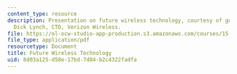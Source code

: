 ```yaml
---
content_type: resource
description: Presentation on future wireless technology, courtesy of guest speaker
  Dick Lynch, CTO, Verizon Wireless.
file: https://ol-ocw-studio-app-production.s3.amazonaws.com/courses/15-020-competition-in-telecommunications-fall-2003/8d03a125d58e17bd7d84b2c4322fadfa_lec8_verizon.pdf
file_type: application/pdf
resourcetype: Document
title: Future Wireless Technology
uid: 8d03a125-d58e-17bd-7d84-b2c4322fadfa
---
```

